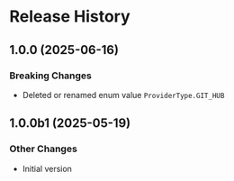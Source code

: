 # Release History

## 1.0.0 (2025-06-16)

### Breaking Changes

  - Deleted or renamed enum value `ProviderType.GIT_HUB`

## 1.0.0b1 (2025-05-19)

### Other Changes

  - Initial version
